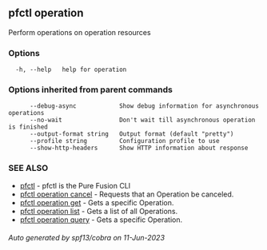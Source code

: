 ## pfctl operation

Perform operations on operation resources

### Options

```
  -h, --help   help for operation
```

### Options inherited from parent commands

```
      --debug-async            Show debug information for asynchronous operations
      --no-wait                Don't wait till asynchronous operation is finished
      --output-format string   Output format (default "pretty")
      --profile string         Configuration profile to use
      --show-http-headers      Show HTTP information about response
```

### SEE ALSO

* [pfctl](pfctl.md)	 - pfctl is the Pure Fusion CLI
* [pfctl operation cancel](pfctl_operation_cancel.md)	 - Requests that an Operation be canceled.
* [pfctl operation get](pfctl_operation_get.md)	 - Gets a specific Operation.
* [pfctl operation list](pfctl_operation_list.md)	 - Gets a list of all Operations.
* [pfctl operation query](pfctl_operation_query.md)	 - Gets a specific Operation.

###### Auto generated by spf13/cobra on 11-Jun-2023

